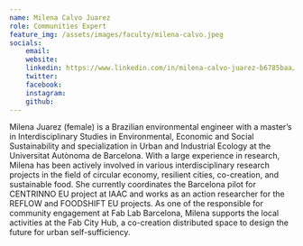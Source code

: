 ```yaml
---
name: Milena Calvo Juarez
role: Communities Expert
feature_img: /assets/images/faculty/milena-calvo.jpeg
socials:
    email:
    website:
    linkedin: https://www.linkedin.com/in/milena-calvo-juarez-b6785baa/
    twitter:
    facebook:
    instagram:
    github:
---
```


Milena Juarez (female) is a Brazilian environmental engineer with a master’s in Interdisciplinary Studies in Environmental, Economic and Social Sustainability and specialization in Urban and Industrial Ecology at the Universitat Autònoma de Barcelona. With a large experience in research, Milena has been actively involved in various interdisciplinary research projects in the field of circular economy, resilient cities, co-creation, and sustainable food. She currently coordinates the Barcelona pilot for CENTRINNO EU project at IAAC and works as an action researcher for the REFLOW and FOODSHIFT EU projects. As one of the responsible for community engagement at Fab Lab Barcelona, Milena supports the local activities at the Fab City Hub, a co-creation distributed space to design the future for urban self-sufficiency.